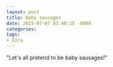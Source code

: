 ```yaml
---
layout: post
title: Baby sausages
date: 2015-07-07 03:40:15 -0000
categories:
tags:
- Ezra
---
```

"Let's all pretend to be baby sausages!"
